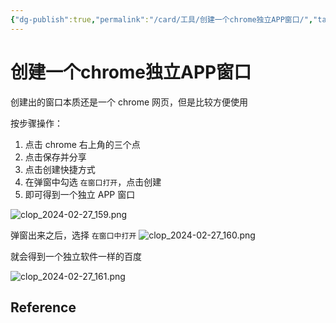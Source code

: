 ```yaml
---
{"dg-publish":true,"permalink":"/card/工具/创建一个chrome独立APP窗口/","tags":["chrome"],"noteIcon":"2","created":"2024-02-27T16:20:49+08:00","updated":"2025-01-21T17:27:50+08:00"}
---
```



# 创建一个chrome独立APP窗口

创建出的窗口本质还是一个 chrome 网页，但是比较方便使用

按步骤操作：
1. 点击 chrome 右上角的三个点
2. 点击保存并分享
3. 点击创建快捷方式
4. 在弹窗中勾选 `在窗口打开`，点击创建
5. 即可得到一个独立 APP 窗口

![clop_2024-02-27_159.png](/img/user/attachs/clop_2024-02-27_159.png)


弹窗出来之后，选择 `在窗口中打开`
![clop_2024-02-27_160.png](/img/user/attachs/clop_2024-02-27_160.png)


就会得到一个独立软件一样的百度

![clop_2024-02-27_161.png](/img/user/attachs/clop_2024-02-27_161.png)

## Reference
